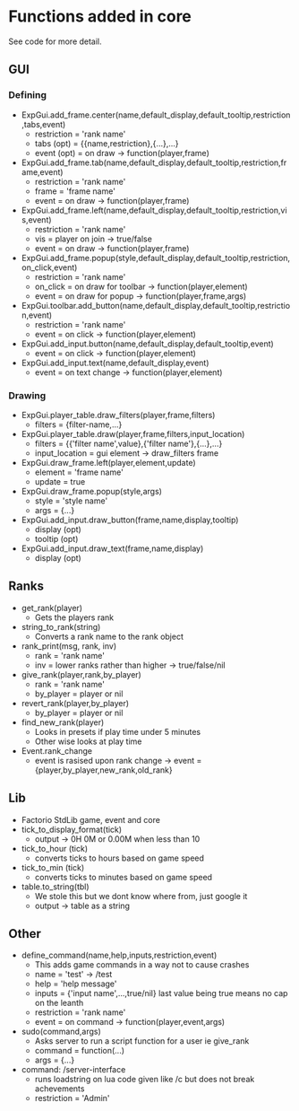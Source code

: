 # Functions added in core
See code for more detail.
## GUI
### Defining
* ExpGui.add_frame.center(name,default_display,default_tooltip,restriction,tabs,event)
    * restriction = 'rank name'
    * tabs (opt) = {{name,restriction},{...},...}
    * event (opt) = on draw -> function(player,frame)
* ExpGui.add_frame.tab(name,default_display,default_tooltip,restriction,frame,event) 
    * restriction = 'rank name'
    * frame = 'frame name'
    * event = on draw -> function(player,frame)
* ExpGui.add_frame.left(name,default_display,default_tooltip,restriction,vis,event)
    * restriction = 'rank name'
    * vis = player on join -> true/false
    * event = on draw -> function(player,frame)
* ExpGui.add_frame.popup(style,default_display,default_tooltip,restriction,on_click,event)
    * restriction = 'rank name'
    * on_click = on draw for toolbar -> function(player,element)
    * event = on draw for popup -> function(player,frame,args)
* ExpGui.toolbar.add_button(name,default_display,default_tooltip,restriction,event)
    * restriction = 'rank name'
    * event = on click -> function(player,element)
* ExpGui.add_input.button(name,default_display,default_tooltip,event)
    * event = on click -> function(player,element)
* ExpGui.add_input.text(name,default_display,event)
    * event = on text change -> function(player,element)
### Drawing
* ExpGui.player_table.draw_filters(player,frame,filters)
    * filters = {filter-name,...}
* ExpGui.player_table.draw(player,frame,filters,input_location)
    * filters = {{'filter name',value},{'filter name'},{...},...}
    * input_location = gui element -> draw_filters frame
* ExpGui.draw_frame.left(player,element,update)
    * element = 'frame name'
    * update = true
* ExpGui.draw_frame.popup(style,args)
    * style = 'style name'
    * args = {...}
* ExpGui.add_input.draw_button(frame,name,display,tooltip)
    * display (opt)
    * tooltip (opt)
* ExpGui.add_input.draw_text(frame,name,display)
    * display (opt)
## Ranks
* get_rank(player)
    * Gets the players rank
* string_to_rank(string)
    * Converts a rank name to the rank object
* rank_print(msg, rank, inv)
    * rank = 'rank name'
    * inv = lower ranks rather than higher -> true/false/nil
* give_rank(player,rank,by_player)
    * rank = 'rank name'
    * by_player = player or nil
* revert_rank(player,by_player)
    * by_player = player or nil
* find_new_rank(player)
    * Looks in presets if play time under 5 minutes
    * Other wise looks at play time
* Event.rank_change
    * event is rasised upon rank change -> event = {player,by_player,new_rank,old_rank}
## Lib
* Factorio StdLib game, event and core
* tick_to_display_format(tick)
    * output -> 0H 0M or 0.00M when less than 10
* tick_to_hour (tick)
    * converts ticks to hours based on game speed
* tick_to_min (tick)
    * converts ticks to minutes based on game speed
* table.to_string(tbl)
    * We stole this but we dont know where from, just google it
    * output -> table as a string
## Other
* define_command(name,help,inputs,restriction,event)
    * This adds game commands in a way not to cause crashes
    * name  = 'test' -> /test
    * help = 'help message'
    * inputs = {'input name',...,true/nil} last value being true means no cap on the leanth
    * restriction = 'rank name'
    * event = on command -> function(player,event,args)
* sudo(command,args)
    * Asks server to run a script function for a user ie give_rank
    * command = function(...)
    * args = {...}
* command: /server-interface
    * runs loadstring on lua code given like /c but does not break achevements
    * restriction = 'Admin'